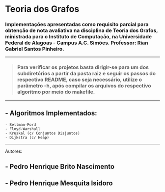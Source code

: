 # Teoria dos Grafos
### Implementações apresentadas como requisito parcial para obtenção de nota avaliativa na disciplina de Teoria dos Grafos, ministrada para o Instituto de Computação, na Universidade Federal de Alagoas - Campus A.C. Simões.  Professor: Rian Gabriel Santos Pinheiro. 
---
>### Para verificar os projetos basta dirigir-se para um dos subdiretórios a partir da pasta raiz e seguir os passos do respectivo README, caso seja necessário, utilize o parâmetro -h, após compilar os arquivos do respectivo algoritmo por meio do makefile.

---

## - Algoritmos Implementados:
    - Bellman-Ford
    - Floyd-Warshall 
    - Kruskal (c/ Conjuntos Disjuntos)
    - Dijkstra (c/ Heap)

---

Autores: 
## - Pedro Henrique Brito Nascimento
## - Pedro Henrique Mesquita Isidoro